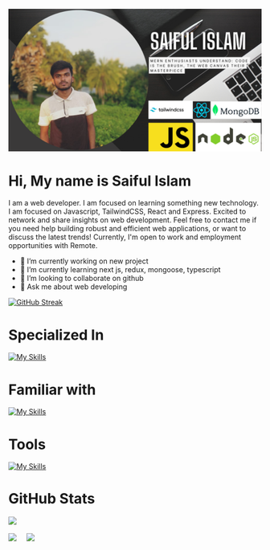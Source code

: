 
![cover image](./images/coverImg.png)

# Hi, My name is Saiful Islam
I am a web developer. I am focused on learning something new technology. I am focused on Javascript, TailwindCSS, React and Express. Excited to network and share insights on web development. Feel free to contact me if you need help building robust and efficient web applications, or want to discuss the latest trends! Currently, I'm open to work and employment opportunities with Remote.

- 🔭 I’m currently working on new project 
- 🌱 I’m currently learning next js, redux, mongoose, typescript 
- 👯 I’m looking to collaborate on github 
- 💬 Ask me about web developing 

[![GitHub Streak](https://github-readme-streak-stats.herokuapp.com?user=saiful1213&theme=burnt-neon)](https://git.io/streak-stats)


# Specialized In
[![My Skills](https://skillicons.dev/icons?i=js,react,tailwind,bootstrap,firebase)](https://skillicons.dev)

# Familiar with 
[![My Skills](https://skillicons.dev/icons?i=nodejs,express,mongodb,nextjs)](https://skillicons.dev)

# Tools
[![My Skills](https://skillicons.dev/icons?i=vscode,git,github,figma,vite)](https://skillicons.dev)


# GitHub Stats
![](http://github-profile-summary-cards.vercel.app/api/cards/profile-details?username=saiful1213&theme=2077)

<div class='container'>
<img style="height: auto; width: 45%;" class="img" src="http://github-profile-summary-cards.vercel.app/api/cards/stats?username=saiful1213&theme=2077" />
&nbsp;
&nbsp;
<img style="height: auto; width: 45%;" class="img" src="http://github-profile-summary-cards.vercel.app/api/cards/productive-time?username=saiful1213&theme=2077&utcOffset=8" /></div>
</div>
